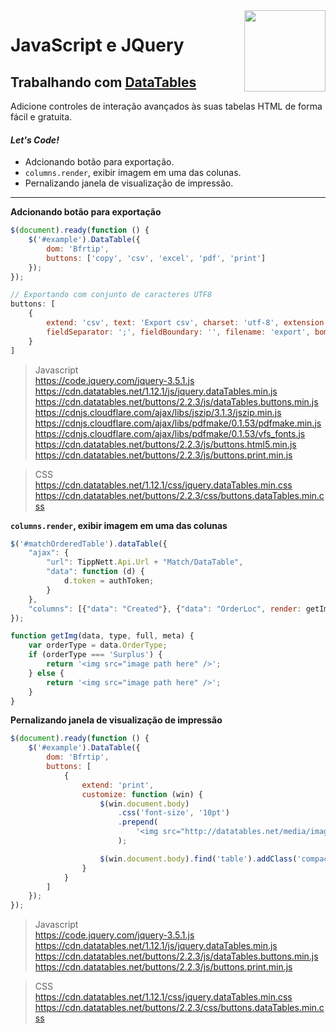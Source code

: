 <img src="https://i.ibb.co/M6nBBb0/mascote.png" align="right" width="130">

# JavaScript e JQuery

## Trabalhando com [DataTables](https://datatables.net/)

Adicione controles de interação avançados às suas tabelas HTML de forma fácil e gratuita.

#### _Let's Code!_

- Adcionando botão para exportação.
- `columns.render`, exibir imagem em uma das colunas.
- Pernalizando janela de visualização de impressão.

---

**Adcionando botão para exportação**

```Javascript
$(document).ready(function () {
    $('#example').DataTable({
        dom: 'Bfrtip',
        buttons: ['copy', 'csv', 'excel', 'pdf', 'print']
    });
});
```

```Javascript
// Exportando com conjunto de caracteres UTF8
buttons: [
    {
        extend: 'csv', text: 'Export csv', charset: 'utf-8', extension: '.csv',
        fieldSeparator: ';', fieldBoundary: '', filename: 'export', bom: true
    }
]
```

> Javascript  
https://code.jquery.com/jquery-3.5.1.js
https://cdn.datatables.net/1.12.1/js/jquery.dataTables.min.js
https://cdn.datatables.net/buttons/2.2.3/js/dataTables.buttons.min.js
https://cdnjs.cloudflare.com/ajax/libs/jszip/3.1.3/jszip.min.js
https://cdnjs.cloudflare.com/ajax/libs/pdfmake/0.1.53/pdfmake.min.js
https://cdnjs.cloudflare.com/ajax/libs/pdfmake/0.1.53/vfs_fonts.js
https://cdn.datatables.net/buttons/2.2.3/js/buttons.html5.min.js
https://cdn.datatables.net/buttons/2.2.3/js/buttons.print.min.js

> CSS  
https://cdn.datatables.net/1.12.1/css/jquery.dataTables.min.css
https://cdn.datatables.net/buttons/2.2.3/css/buttons.dataTables.min.css

**`columns.render`, exibir imagem em uma das colunas**

```Javascript
$('#matchOrderedTable').dataTable({
    "ajax": {
        "url": TippNett.Api.Url + "Match/DataTable",
        "data": function (d) {
            d.token = authToken;
        }
    },
    "columns": [{"data": "Created"}, {"data": "OrderLoc", render: getImg}, {"data": "OrderMatchLoc", render: getImg}]
});

function getImg(data, type, full, meta) {
    var orderType = data.OrderType;
    if (orderType === 'Surplus') {
        return '<img src="image path here" />';
    } else {
        return '<img src="image path here" />';
    }
}
```

**Pernalizando janela de visualização de impressão**

```Javascript
$(document).ready(function () {
    $('#example').DataTable({
        dom: 'Bfrtip',
        buttons: [
            {
                extend: 'print',
                customize: function (win) {
                    $(win.document.body)
                        .css('font-size', '10pt')
                        .prepend(
                            '<img src="http://datatables.net/media/images/logo-fade.png" style="position:absolute; top:0; left:0;" />'
                        );

                    $(win.document.body).find('table').addClass('compact').css('font-size', 'inherit');
                }
            }
        ]
    });
});
```

> Javascript  
https://code.jquery.com/jquery-3.5.1.js
https://cdn.datatables.net/1.12.1/js/jquery.dataTables.min.js
https://cdn.datatables.net/buttons/2.2.3/js/dataTables.buttons.min.js
https://cdn.datatables.net/buttons/2.2.3/js/buttons.print.min.js

> CSS  
https://cdn.datatables.net/1.12.1/css/jquery.dataTables.min.css
https://cdn.datatables.net/buttons/2.2.3/css/buttons.dataTables.min.css